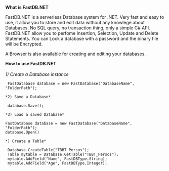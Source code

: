 **What is FastDB.NET**

FastDB.NET is a serverless Database system for .NET.
Very fast and easy to use, it allow you to store and edit data without any knowlege about Databases.
No SQL query, no transaction thing, only a simple C# API.
FastDB.NET allow you to perfome Insertion, Selection, Update and Delete Statements.
You can Lock a database with a password and the binary file will be Encrypted.

A Browser is also available for creating and editing your databases.

**How to use FastDB.NET**<br/><br/>
    *1) Create a Database instance*
```
 FastDatabase database = new FastDatabase("DatabaseName", "FolderPath");
 ```
    *2) Save a Database*
```
 database.Save();
```
    *3) Load a saved Database*
 ```
FastDatabase database = new FastDatabase("DatabaseName", "FolderPath");
 database.Open()
```
    *) Create a Table*
```
 Database.CreateTable("TBBT_Persos");
 Table mytable = Database.GetTable("TBBT_Persos");
 mytable.AddField("Name", FastDBType.String);
 mytable.AddField("Age", FastDBType.Integer);
```
